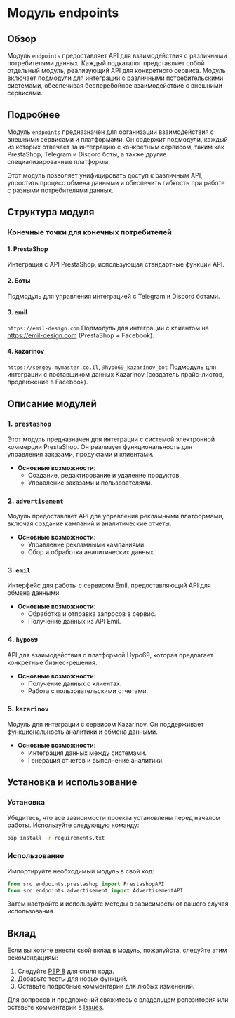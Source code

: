 # Модуль endpoints

## Обзор

Модуль `endpoints` предоставляет API для взаимодействия с различными потребителями данных. Каждый подкаталог представляет собой отдельный модуль, реализующий API для конкретного сервиса. Модуль включает подмодули для интеграции с различными потребительскими системами, обеспечивая бесперебойное взаимодействие с внешними сервисами.

## Подробнее

Модуль `endpoints` предназначен для организации взаимодействия с внешними сервисами и платформами. Он содержит подмодули, каждый из которых отвечает за интеграцию с конкретным сервисом, таким как PrestaShop, Telegram и Discord боты, а также другие специализированные платформы.

Этот модуль позволяет унифицировать доступ к различным API, упростить процесс обмена данными и обеспечить гибкость при работе с разными потребителями данных.

## Структура модуля

### Конечные точки для конечных потребителей

#### 1. **PrestaShop**

Интеграция с API PrestaShop, использующая стандартные функции API.

#### 2. **Боты**

Подмодуль для управления интеграцией с Telegram и Discord ботами.

#### 3. **emil**

`https://emil-design.com`
Подмодуль для интеграции с клиентом на https://emil-design.com (PrestaShop + Facebook).

#### 4. **kazarinov**

`https://sergey.mymaster.co.il`, `@hypo69_kazarinov_bot`
Подмодуль для интеграции с поставщиком данных Kazarinov (создатель прайс-листов, продвижение в Facebook).

## Описание модулей

### 1. `prestashop`

Этот модуль предназначен для интеграции с системой электронной коммерции PrestaShop. Он реализует функциональность для управления заказами, продуктами и клиентами.

- **Основные возможности**:
  - Создание, редактирование и удаление продуктов.
  - Управление заказами и пользователями.

### 2. `advertisement`

Модуль предоставляет API для управления рекламными платформами, включая создание кампаний и аналитические отчеты.

- **Основные возможности**:
  - Управление рекламными кампаниями.
  - Сбор и обработка аналитических данных.

### 3. `emil`

Интерфейс для работы с сервисом Emil, предоставляющий API для обмена данными.

- **Основные возможности**:
  - Обработка и отправка запросов в сервис.
  - Получение данных из API Emil.

### 4. `hypo69`

API для взаимодействия с платформой Hypo69, которая предлагает конкретные бизнес-решения.

- **Основные возможности**:
  - Получение данных о клиентах.
  - Работа с пользовательскими отчетами.

### 5. `kazarinov`

Модуль для интеграции с сервисом Kazarinov. Он поддерживает функциональность аналитики и обмена данными.

- **Основные возможности**:
  - Интеграция данных между системами.
  - Генерация отчетов и выполнение аналитики.

## Установка и использование

### Установка

Убедитесь, что все зависимости проекта установлены перед началом работы. Используйте следующую команду:

```bash
pip install -r requirements.txt
```

### Использование

Импортируйте необходимый модуль в свой код:

```python
from src.endpoints.prestashop import PrestashopAPI
from src.endpoints.advertisement import AdvertisementAPI
```

Затем настройте и используйте методы в зависимости от вашего случая использования.

## Вклад

Если вы хотите внести свой вклад в модуль, пожалуйста, следуйте этим рекомендациям:

1. Следуйте [PEP 8](https://peps.python.org/pep-0008/) для стиля кода.
2. Добавьте тесты для новых функций.
3. Оставьте подробные комментарии для любых изменений.

Для вопросов и предложений свяжитесь с владельцем репозитория или оставьте комментарии в [Issues](#).